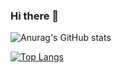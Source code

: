 ### Hi there 👋

![Anurag's GitHub stats](https://github-readme-stats.vercel.app/api?username=Manuelo247&show_icons=true&theme=cobalt)

[![Top Langs](https://github-readme-stats.vercel.app/api/top-langs/?username=Manuelo247)](https://github.com/anuraghazra/github-readme-stats)

<!--
**Manuelo247/Manuelo247** is a ✨ _special_ ✨ repository because its `README.md` (this file) appears on your GitHub profile.

Here are some ideas to get you started:

- 🔭 I’m currently working on ...
- 🌱 I’m currently learning ...
- 👯 I’m looking to collaborate on ...
- 🤔 I’m looking for help with ...
- 💬 Ask me about ...
- 📫 How to reach me: ...
- 😄 Pronouns: ...
- ⚡ Fun fact: ...
-->

